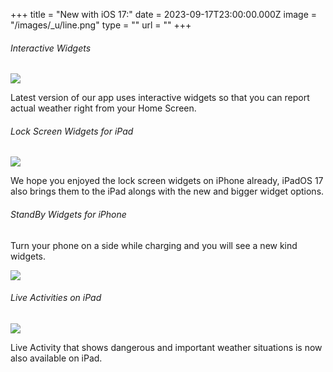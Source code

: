 +++
title = "New with iOS 17:"
date = 2023-09-17T23:00:00.000Z
image = "/images/_u/line.png"
type = ""
url = ""
+++

###### Interactive Widgets

![](/images/_u/i_w2.jpeg)

Latest version of our app uses interactive widgets so that you can report actual weather right from your Home Screen.

###### Lock Screen Widgets for iPad

![](/images/_u/ipad_rect2.jpg)

We hope you enjoyed the lock screen widgets on iPhone already, iPadOS 17 also brings them to the iPad alongs with the new and bigger widget options.

###### StandBy Widgets for iPhone

Turn your phone on a side while charging and you will see a new kind widgets.

![](/images/_u/standby.png)

###### Live Activities on iPad

![](/images/_u/la.jpg)

Live Activity that shows dangerous and important weather situations is now also available on iPad.
